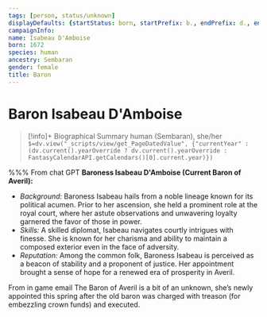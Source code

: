 ```yaml
---
tags: [person, status/unknown]
displayDefaults: {startStatus: born, startPrefix: b., endPrefix: d., endStatus: died}
campaignInfo:
name: Isabeau D'Amboise
born: 1672
species: human
ancestry: Sembaran
gender: female
title: Baron
---
```

# Baron Isabeau D'Amboise
>[!info]+ Biographical Summary
>human (Sembaran), she/her
>`$=dv.view("_scripts/view/get_PageDatedValue", {"currentYear" : (dv.current().yearOverride ? dv.current().yearOverride : FantasyCalendarAPI.getCalendars()[0].current.year)})`

%%%
From chat GPT
**Baroness Isabeau D'Amboise (Current Baron of Averil):**

- _Background:_ Baroness Isabeau hails from a noble lineage known for its political acumen. Prior to her ascension, she held a prominent role at the royal court, where her astute observations and unwavering loyalty garnered the favor of those in power.
- _Skills:_ A skilled diplomat, Isabeau navigates courtly intrigues with finesse. She is known for her charisma and ability to maintain a composed exterior even in the face of adversity.
- _Reputation:_ Among the common folk, Baroness Isabeau is perceived as a beacon of stability and a proponent of justice. Her appointment brought a sense of hope for a renewed era of prosperity in Averil.

From in game email
The Baron of Averil is a bit of an unknown, she’s newly appointed this spring after the old baron was charged with treason (for embezzling crown funds) and executed.